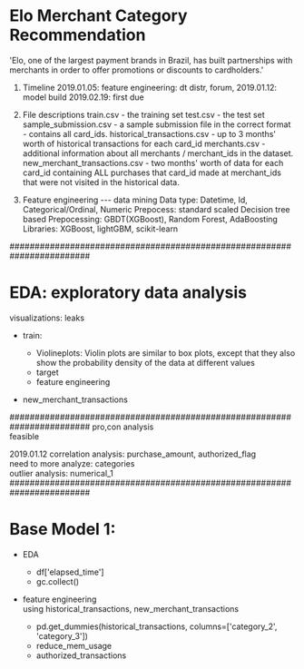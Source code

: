 # Elo Merchant Category Recommendation
'Elo, one of the largest payment brands in Brazil, has built partnerships with merchants in order to offer promotions or discounts to cardholders.' 

1. Timeline
2019.01.05: feature engineering: dt distr, forum, 
2019.01.12: model build
2019.02.19: first due

2. File descriptions
train.csv - the training set
test.csv - the test set
sample_submission.csv - a sample submission file in the correct format - contains all card_ids.
historical_transactions.csv - up to 3 months' worth of historical transactions for each card_id
merchants.csv - additional information about all merchants / merchant_ids in the dataset.
new_merchant_transactions.csv - two months' worth of data for each card_id containing ALL purchases that card_id made at merchant_ids that were not visited in the historical data.


3. Feature engineering --- data mining
Data type: Datetime, Id, Categorical/Ordinal, Numeric
Prepocess: standard scaled
Decision tree based Prepocessing: GBDT(XGBoost), Random Forest, AdaBoosting
Libraries: XGBoost, lightGBM, scikit-learn

########################################################################
# EDA: exploratory data analysis
visualizations: leaks

+ train: <br/>
  - Violineplots: Violin plots are similar to box plots, except that they also show the probability density of the data at different values <br/>
  - target<br/>
  - feature engineering<br/>

+ new_merchant_transactions



########################################################################
pro,con analysis<br/>
feasible <br/>

2019.01.12
correlation analysis: purchase_amount, authorized_flag<br/>
need to more analyze: categories<br/>
outlier analysis: numerical_1<br/>
########################################################################
# Base Model 1:<br/>
+ EDA <br/>
  - df['elapsed_time']
  - gc.collect()

+ feature engineering <br/>
using historical_transactions, new_merchant_transactions<br/>
  - pd.get_dummies(historical_transactions, columns=['category_2', 'category_3'])
  - reduce_mem_usage
  - authorized_transactions
